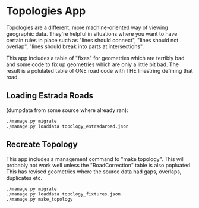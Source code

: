 # Topologies App

Topologies are a different, more machine-oriented way of viewing geographic data. They're helpful in situations where you want to have certain rules in place such as "lines should connect", "lines should not overlap", "lines should break into parts at intersections".

This app includes a table of "fixes" for geometries which are terribly bad and some code to fix up geometries which are only a little bit bad. The result is a polulated table of ONE road code with THE linestring defining that road.

## Loading Estrada Roads

(dumpdata from some source where already ran):

```
./manage.py migrate
./manage.py loaddata topology_estradaroad.json
```

## Recreate Topology

This app includes a management command to "make topology". This will probably not work well unless the "RoadCorrection" table is also popluated. This has revised geometries where the source data had gaps, overlaps, duplicates etc.

```
./manage.py migrate
./manage.py loaddata topology_fixtures.json
./manage.py make_topology
```
